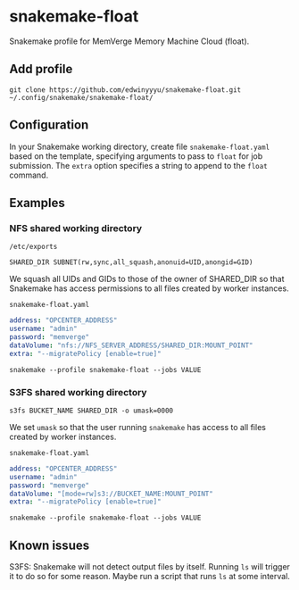 # snakemake-float

Snakemake profile for MemVerge Memory Machine Cloud (float).

## Add profile

`git clone https://github.com/edwinyyyu/snakemake-float.git ~/.config/snakemake/snakemake-float/`

## Configuration

In your Snakemake working directory, create file `snakemake-float.yaml` based on the template, specifying arguments to pass to  `float` for job submission. The `extra` option specifies a string to append to the `float` command.

## Examples

### NFS shared working directory

`/etc/exports`

```
SHARED_DIR SUBNET(rw,sync,all_squash,anonuid=UID,anongid=GID)
```

We squash all UIDs and GIDs to those of the owner of SHARED_DIR so that Snakemake has access permissions to all files created by worker instances.

`snakemake-float.yaml`
```yaml
address: "OPCENTER_ADDRESS"
username: "admin"
password: "memverge"
dataVolume: "nfs://NFS_SERVER_ADDRESS/SHARED_DIR:MOUNT_POINT"
extra: "--migratePolicy [enable=true]"
```

`snakemake --profile snakemake-float --jobs VALUE`

### S3FS shared working directory

`s3fs BUCKET_NAME SHARED_DIR -o umask=0000`

We set `umask` so that the user running `snakemake` has access to all files created by worker instances.

`snakemake-float.yaml`
```yaml
address: "OPCENTER_ADDRESS"
username: "admin"
password: "memverge"
dataVolume: "[mode=rw]s3://BUCKET_NAME:MOUNT_POINT"
extra: "--migratePolicy [enable=true]"
```

`snakemake --profile snakemake-float --jobs VALUE`

## Known issues

S3FS: Snakemake will not detect output files by itself. Running `ls` will trigger it to do so for some reason. Maybe run a script that runs `ls` at some interval.